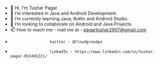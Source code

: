 - 👋 Hi, I’m Tushar Pagar.
- 👀 I’m interested in Java and Android Development.
- 🌱 I’m currently learning Java, Kotlin and Android Studio.
- 💞️ I’m looking to collaborate on Android and Java Projects.
- 📫 How to reach me - mail me at - pagartushar2907@gmail.com
-                      twitter - @Cloudgrandpa
-                      linkedIn - https://www.linkedin.com/in/tushar-pagar-053491221/ 

<!---
SCAR747/SCAR747 is a ✨ special ✨ repository because its `README.md` (this file) appears on your GitHub profile.
You can click the Preview link to take a look at your changes.
--->
